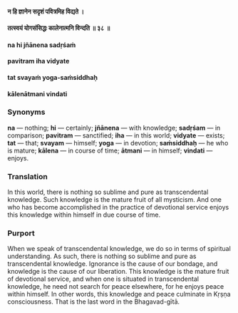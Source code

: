 #### न हि ज्ञानेन सदृशं पवित्रमिह विद्यते ।
#### तत्स्वयं योगसंसिद्धः कालेनात्मनि विन्दति ॥ ३८ ॥

#### na hi jñānena sadṛśaṁ
#### pavitram iha vidyate
#### tat svayaṁ yoga-saṁsiddhaḥ
#### kālenātmani vindati

### Synonyms

**na** — nothing; **hi** — certainly; **jñānena** — with knowledge; **sadṛśam** — in comparison; **pavitram** — sanctified; **iha** — in this world; **vidyate** — exists; **tat** — that; **svayam** — himself; **yoga** — in devotion; **saṁsiddhaḥ** — he who is mature; **kālena** — in course of time; **ātmani** — in himself; **vindati** — enjoys.

### Translation

In this world, there is nothing so sublime and pure as transcendental knowledge. Such knowledge is the mature fruit of all mysticism. And one who has become accomplished in the practice of devotional service enjoys this knowledge within himself in due course of time.

### Purport

When we speak of transcendental knowledge, we do so in terms of spiritual understanding. As such, there is nothing so sublime and pure as transcendental knowledge. Ignorance is the cause of our bondage, and knowledge is the cause of our liberation. This knowledge is the mature fruit of devotional service, and when one is situated in transcendental knowledge, he need not search for peace elsewhere, for he enjoys peace within himself. In other words, this knowledge and peace culminate in Kṛṣṇa consciousness. That is the last word in the Bhagavad-gītā.